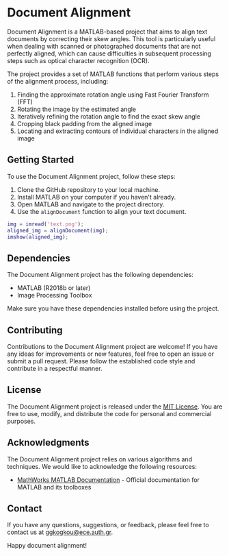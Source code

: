 # Document Alignment

Document Alignment is a MATLAB-based project that aims to align text documents by correcting their skew angles. This tool is particularly useful when dealing with scanned or photographed documents that are not perfectly aligned, which can cause difficulties in subsequent processing steps such as optical character recognition (OCR).

The project provides a set of MATLAB functions that perform various steps of the alignment process, including:

1. Finding the approximate rotation angle using Fast Fourier Transform (FFT)
2. Rotating the image by the estimated angle
3. Iteratively refining the rotation angle to find the exact skew angle
4. Cropping black padding from the aligned image
5. Locating and extracting contours of individual characters in the aligned image

## Getting Started

To use the Document Alignment project, follow these steps:

1. Clone the GitHub repository to your local machine.
2. Install MATLAB on your computer if you haven't already.
3. Open MATLAB and navigate to the project directory.
4. Use the `alignDocument` function to align your text document.

```matlab
img = imread('text.png');
aligned_img = alignDocument(img);
imshow(aligned_img);
```

## Dependencies

The Document Alignment project has the following dependencies:

- MATLAB (R2018b or later)
- Image Processing Toolbox

Make sure you have these dependencies installed before using the project.

## Contributing

Contributions to the Document Alignment project are welcome! If you have any ideas for improvements or new features, feel free to open an issue or submit a pull request. Please follow the established code style and contribute in a respectful manner.

## License

The Document Alignment project is released under the [MIT License](LICENSE). You are free to use, modify, and distribute the code for personal and commercial purposes.

## Acknowledgments

The Document Alignment project relies on various algorithms and techniques. We would like to acknowledge the following resources:

- [MathWorks MATLAB Documentation](https://www.mathworks.com/help/matlab/) - Official documentation for MATLAB and its toolboxes

## Contact

If you have any questions, suggestions, or feedback, please feel free to contact us at [ggkogkou@ece.auth.gr](mailto:ggkogkou@ece.auth.gr).

Happy document alignment!

